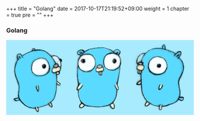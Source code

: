 +++
title = "Golang"
date = 2017-10-17T21:19:52+09:00
weight = 1
chapter = true
pre = "<b></b>"
+++

### Golang

![gopher](/img/golang/gopher.jpg)
